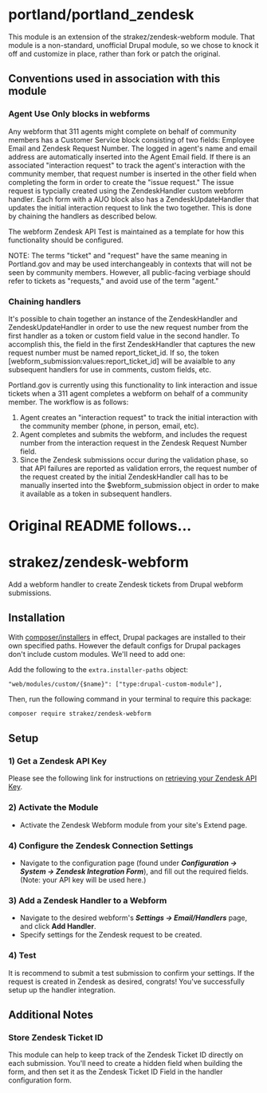 # portland/portland_zendesk
This module is an extension of the strakez/zendesk-webform module. That module is a non-standard,
unofficial Drupal module, so we chose to knock it off and customize in place, rather than fork or
patch the original.

## Conventions used in association with this module

### Agent Use Only blocks in webforms

Any webform that 311 agents might complete on behalf of community members has a Customer Service block consisting
of two fields: Employee Email and Zendesk Request Number. The logged in agent's name and email address are automatically
inserted into the Agent Email field. If there is an associated "interaction request" to track the agent's interaction
with the community member, that request number is inserted in the other field when completing the form in order to
create the "issue request." The issue request is typcially created using the ZendeskHandler custom webform handler. 
Each form with a AUO block also has a ZendeskUpdateHandler that updates the initial interaction request to link
the two together. This is done by chaining the handlers as described below.

The webform Zendesk API Test is maintained as a template for how this functionality should be configured.

NOTE: The terms "ticket" and "request" have the same meaning in Portland.gov and may be used interchangeably in contexts
that will not be seen by community members. However, all public-facing verbiage should refer to tickets as "requests," 
and avoid use of the term "agent." 

### Chaining handlers

It's possible to chain together an instance of the ZendeskHandler and ZendeskUpdateHandler in order
to use the new request number from the first handler as a token or custom field value in the second handler.
To accomplish this, the field in the first ZendeskHandler that captures the new request number must be
named report_ticket_id. If so, the token [webform_submission:values:report_ticket_id] will be avaialble to 
any subsequent handlers for use in comments, custom fields, etc.

Portland.gov is currently using this functionality to link interaction and issue tickets when
a 311 agent completes a webform on behalf of a community member. The workflow is as follows:

1. Agent creates an "interaction request" to track the initial interaction with the community member (phone, in person, email, etc).
2. Agent completes and submits the webform, and includes the request number from the interaction request in the Zendesk Request Number field.
3. Since the Zendesk submissions occur during the validation phase, so that API failures are reported as validation errors, the request number of the request created by the initial ZendeskHandler call has to be manually inserted into the $webform_submission object in order to make it available as a token in subsequent handlers.




# Original README follows...
# strakez/zendesk-webform
Add a webform handler to create Zendesk tickets from Drupal webform submissions.

## Installation
With [composer/installers](https://github.com/composer/installers) in effect, Drupal packages are installed to their own specified paths. However the default 
configs for Drupal packages don't include custom modules. We'll need to add one:

Add the following to the `extra.installer-paths` object:
```text
"web/modules/custom/{$name}": ["type:drupal-custom-module"],
```

Then, run the following command in your terminal to require this package:
```bash
composer require strakez/zendesk-webform
```


## Setup

### 1) Get a Zendesk API Key

Please see the following link for instructions on [retrieving your Zendesk API Key](https://support.zendesk.com/hc/en-us/articles/226022787-Generating-a-new-API-token-).

### 2) Activate the Module

- Activate the Zendesk Webform module from your site's Extend page.

### 4) Configure the Zendesk Connection Settings
- Navigate to the configuration page (found under ***Configuration -> System -> Zendesk Integration Form***), and fill out the required fields. (Note: your API key will be used here.)

### 3) Add a Zendesk Handler to a Webform

- Navigate to the desired webform's ***Settings -> Email/Handlers*** page, and click **Add Handler**.
- Specify settings for the Zendesk request to be created.

### 4) Test

It is recommend to submit a test submission to confirm your settings. If the request is created in Zendesk as desired, 
congrats! You've successfully setup up the handler integration.

## Additional Notes

### Store Zendesk Ticket ID

This module can help to keep track of the Zendesk Ticket ID directly on each submission. You'll need to create a hidden field when building the form, and then set it as the Zendesk Ticket ID Field in the handler configuration form.
